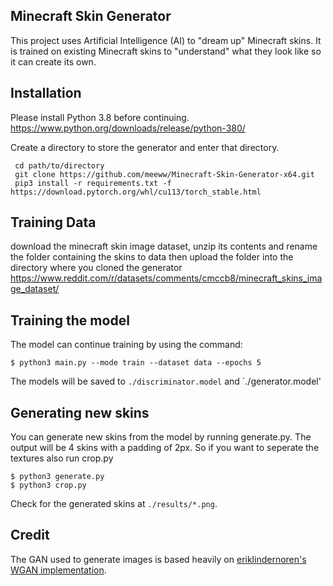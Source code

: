 ## Minecraft Skin Generator
This project uses Artificial Intelligence (AI) to "dream up" Minecraft skins. It is trained on existing Minecraft skins to "understand" what they look like so it can create its own.

## Installation
Please install Python 3.8 before continuing. https://www.python.org/downloads/release/python-380/

Create a directory to store the generator and enter that directory.
   
     cd path/to/directory
     git clone https://github.com/meeww/Minecraft-Skin-Generator-x64.git
     pip3 install -r requirements.txt -f https://download.pytorch.org/whl/cu113/torch_stable.html

## Training Data
 download the minecraft skin image dataset, unzip its contents and rename the folder containing the skins to data
 then upload the folder into the directory where you cloned the generator
 https://www.reddit.com/r/datasets/comments/cmccb8/minecraft_skins_image_dataset/
    
## Training the model
The model can continue training by using the command:

    $ python3 main.py --mode train --dataset data --epochs 5

The models will be saved to `./discriminator.model` and `./generator.model'
   
## Generating new skins
You can generate new skins from the model by running generate.py. The output will be 4 skins with a padding of 2px. So if you want to seperate the textures also run crop.py

    $ python3 generate.py
    $ python3 crop.py

Check for the generated skins at `./results/*.png`.

## Credit   

The GAN used to generate images is based heavily on [eriklindernoren's WGAN implementation](https://github.com/eriklindernoren/PyTorch-GAN/blob/master/implementations/wgan/wgan.py).
